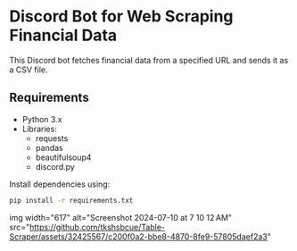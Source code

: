# Discord Bot for Web Scraping Financial Data

This Discord bot fetches financial data from a specified URL and sends it as a CSV file.

## Requirements

- Python 3.x
- Libraries:
  - requests
  - pandas
  - beautifulsoup4
  - discord.py

Install dependencies using:
```bash
pip install -r requirements.txt


```

img width="617" alt="Screenshot 2024-07-10 at 7 10 12 AM" src="https://github.com/tkshsbcue/Table-Scraper/assets/32425567/c200f0a2-bbe8-4870-8fe9-57805daef2a3"



